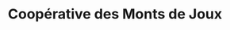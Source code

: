 ---
title: "Coopérative des Monts de Joux"
url: /orchamps-vennes/cooperative-des-monts-de-joux/
shop: fromage
---